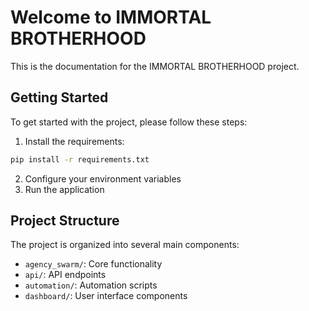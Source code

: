# Welcome to IMMORTAL BROTHERHOOD

This is the documentation for the IMMORTAL BROTHERHOOD project.

## Getting Started

To get started with the project, please follow these steps:

1. Install the requirements:
```bash
pip install -r requirements.txt
```

2. Configure your environment variables
3. Run the application

## Project Structure

The project is organized into several main components:

- `agency_swarm/`: Core functionality
- `api/`: API endpoints
- `automation/`: Automation scripts
- `dashboard/`: User interface components
